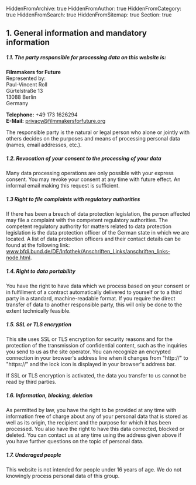 HiddenFromArchive: true
HiddenFromAuthor: true
HiddenFromCategory: true
HiddenFromSearch: true
HiddenFromSitemap: true
Section: true

## 1. General information and mandatory information

##### 1.1. The party responsible for processing data on this website is:

**Filmmakers for Future**  
<span class="font-weight-light">Represented by:</span>  
Paul-Vincent Roll  
Gürtelstraße 13  
13088 Berlin  
Germany  

**Telephone:** +49 173 1626294  
**E-Mail:** [privacy@filmmakersforfuture.org](mailto:privacy@filmmakersforfuture.org)

The responsible party is the natural or legal person who alone or jointly with others decides on the purposes and means of processing personal data (names, email addresses, etc.).

##### 1.2. Revocation of your consent to the processing of your data

Many data processing operations are only possible with your express consent. You may revoke your consent at any time with future effect. An informal email making this request is sufficient.

##### 1.3 Right to file complaints with regulatory authorities

If there has been a breach of data protection legislation, the person affected may file a complaint with the competent regulatory authorities. The competent regulatory authority for matters related to data protection legislation is the data protection officer of the German state in which we are located. A list of data protection officers and their contact details can be found at the following link: <a style="overflow-wrap: break-word;" href="https://www.bfdi.bund.de/DE/Infothek/Anschriften_Links/anschriften_links-node.html">www.bfdi.bund.de/DE/Infothek/Anschriften_Links/anschriften_links-node.html</a>.

##### 1.4. Right to data portability

You have the right to have data which we process based on your consent or in fulfillment of a contract automatically delivered to yourself or to a third party in a standard, machine-readable format. If you require the direct transfer of data to another responsible party, this will only be done to the extent technically feasible.

##### 1.5. SSL or TLS encryption

This site uses SSL or TLS encryption for security reasons and for the protection of the transmission of confidential content, such as the inquiries you send to us as the site operator. You can recognize an encrypted connection in your browser's address line when it changes from "http://" to "https://" and the lock icon is displayed in your browser's address bar.

If SSL or TLS encryption is activated, the data you transfer to us cannot be read by third parties.

##### 1.6. Information, blocking, deletion

As permitted by law, you have the right to be provided at any time with information free of charge about any of your personal data that is stored as well as its origin, the recipient and the purpose for which it has been processed. You also have the right to have this data corrected, blocked or deleted. You can contact us at any time using the address given above if you have further questions on the topic of personal data.

##### 1.7. Underaged people

This website is not intended for people under 16 years of age. We do not knowingly process personal data of this group.
